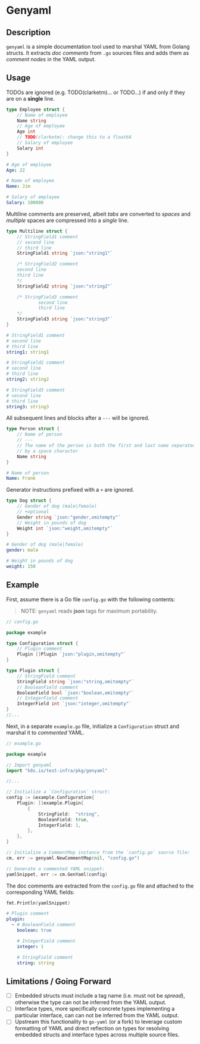 # Genyaml

## Description
`genyaml` is a simple documentation tool used to marshal YAML from Golang structs. It extracts *doc comments* from `.go` sources files and adds them as *comment nodes* in the YAML output.

## Usage

TODOs are ignored (e.g. TODO(clarketm)... or TODO...) if and only if they are on a **single** line.

```go
type Employee struct {
	// Name of employee
	Name string
	// Age of employee
	Age int
    // TODO(clarketm): change this to a float64
	// Salary of employee
	Salary int
}
```

```yaml
# Age of employee
Age: 22

# Name of employee
Name: Jim

# Salary of employee
Salary: 100000
```

Multiline comments are preserved, albeit *tabs* are converted to *spaces* and *multiple* spaces are compressed into a *single* line.

```go
type Multiline struct {
	// StringField1 comment
	// second line
	// third line
	StringField1 string `json:"string1"`

	/* StringField2 comment
	second line
	third line
	*/
	StringField2 string `json:"string2"`

	/* StringField3 comment
			second line
			third line
	*/
	StringField3 string `json:"string3"`
}
```

```yaml
# StringField1 comment
# second line
# third line
string1: string1

# StringField2 comment
# second line
# third line
string2: string2

# StringField3 comment
# second line
# third line
string3: string3
```

All subsequent lines and blocks after a `---` will be ignored.

```go
type Person struct {
	// Name of person
	// ---
	// The name of the person is both the first and last name separated
	// by a space character
	Name string
}
```

```yaml
# Name of person
Name: Frank
```

Generator instructions prefixed with a `+` are ignored.

```go
type Dog struct {
	// Gender of dog (male|female)
	// +optional
	Gender string `json:"gender,omitempty"`
	// Weight in pounds of dog
	Weight int `json:"weight,omitempty"`
}
```

```yaml
# Gender of dog (male|female)
gender: male

# Weight in pounds of dog
weight: 150
```

## Example

First, assume there is a Go file `config.go` with the following contents:
> NOTE: `genyaml` reads **json** tags for maximum portability.

```go
// config.go

package example

type Configuration struct {
	// Plugin comment
	Plugin []Plugin `json:"plugin,omitempty"`
}

type Plugin struct {
	// StringField comment
	StringField string `json:"string,omitempty"`
	// BooleanField comment
	BooleanField bool `json:"boolean,omitempty"`
	// IntegerField comment
	IntegerField int `json:"integer,omitempty"`
}
//...
```

Next, in a separate `example.go` file, initialize a `Configuration` struct and marshal it to *commented* YAML.

```go
// example.go

package example

// Import genyaml
import "k8s.io/test-infra/pkg/genyaml"

//...

// Initialize a `Configuration` struct:
config := &example.Configuration{
    Plugin: []example.Plugin{
        {
            StringField:  "string",
            BooleanField: true,
            IntegerField: 1,
        },
    },
}

// Initialize a CommentMap instance from the `config.go` source file:
cm, err := genyaml.NewCommentMap(nil, "config.go")

// Generate a commented YAML snippet:
yamlSnippet, err := cm.GenYaml(config)
```

The doc comments are extracted from the `config.go` file and attached to the corresponding YAML fields:

```go
fmt.Println(yamlSnippet)
```

```yaml
# Plugin comment
plugin:
  - # BooleanField comment
    boolean: true

    # IntegerField comment
    integer: 1

    # StringField comment
    string: string

```

## Limitations / Going Forward

- [ ] Embedded structs must include a tag name (i.e. must not be *spread*), otherwise the type can not be inferred from the YAML output.
- [ ] Interface types, more specifically concrete types implementing a particular interface, can can not be inferred from the YAML output.
- [ ] Upstream this functionality to `go-yaml` (or a fork) to leverage custom formatting of YAML and direct reflection on types for resolving embedded structs and interface types across multiple source files.
